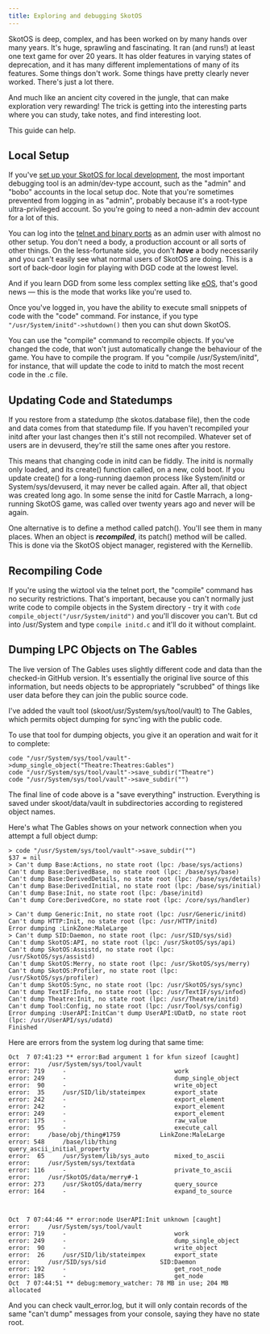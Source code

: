 ```yaml
---
title: Exploring and debugging SkotOS
---
```


SkotOS is deep, complex, and has been worked on by many hands over many years. It's huge, sprawling and fascinating. It ran (and runs!) at least one text game for over 20 years. It has older features in varying states of deprecation, and it has many different implementations of many of its features. Some things don't work. Some things have pretty clearly never worked. There's just a lot there.

And much like an ancient city covered in the jungle, that can make exploration very rewarding! The trick is getting into the interesting parts where you can study, take notes, and find interesting loot.

This guide can help.

## Local Setup

If you've [set up your SkotOS for local development](setup.md), the most important debugging tool is an admin/dev-type account, such as the "admin" and "bobo" accounts in the local setup doc. Note that you're sometimes prevented from logging in as "admin", probably because it's a root-type ultra-privileged account. So you're going to need a non-admin dev account for a lot of this.

You can log into the [telnet and binary ports](SkotOS_Ports.md) as an admin user with almost no other setup. You don't need a body, a production account or all sorts of other things. On the less-fortunate side, you don't ***have*** a body necessarily and you can't easily see what normal users of SkotOS are doing. This is a sort of back-door login for playing with DGD code at the lowest level.

And if you learn DGD from some less complex setting like [eOS](https://github.com/ChatTheatre/eOS), that's good news &mdash; this is the mode that works like you're used to.

Once you've logged in, you have the ability to execute small snippets of code with the "code" command. For instance, if you type `"/usr/System/initd"->shutdown()` then you can shut down SkotOS.

You can use the "compile" command to recompile objects. If you've changed the code, that won't just automatically change the behaviour of the game. You have to compile the program. If you "compile /usr/System/initd", for instance, that will update the code to initd to match the most recent code in the .c file.

## Updating Code and Statedumps

If you restore from a statedump (the skotos.database file), then the code and data comes from that statedump file. If you haven't recompiled your initd after your last changes then it's still not recompiled. Whatever set of users are in devuserd, they're still the same ones after you restore.

This means that changing code in initd can be fiddly. The initd is normally only loaded, and its create() function called, on a new, cold boot. If you update create() for a long-running daemon process like System/initd or System/sys/devuserd, it may never be called again. After all, that object was created long ago. In some sense the initd for Castle Marrach, a long-running SkotOS game, was called over twenty years ago and never will be again.

One alternative is to define a method called patch(). You'll see them in many places. When an object is ***recompiled***, its patch() method will be called. This is done via the SkotOS object manager, registered with the Kernellib.

## Recompiling Code

If you're using the wiztool via the telnet port, the "compile" command has no security restrictions. That's important, because you can't normally just write code to compile objects in the System directory - try it with `code compile_object("/usr/System/initd")` and you'll discover you can't. But cd into /usr/System and type `compile initd.c` and it'll do it without complaint.

## Dumping LPC Objects on The Gables

The live version of The Gables uses slightly different code and data than the checked-in GitHub version. It's essentially the original live source of this information, but needs objects to be appropriately "scrubbed" of things like user data before they can join the public source code.

I've added the vault tool (skoot/usr/System/sys/tool/vault) to The Gables, which permits object dumping for sync'ing with the public code.

To use that tool for dumping objects, you give it an operation and wait for it to complete:

```
code "/usr/System/sys/tool/vault"->dump_single_object("Theatre:Theatres:Gables")
code "/usr/System/sys/tool/vault"->save_subdir("Theatre")
code "/usr/System/sys/tool/vault"->save_subdir("")
```

The final line of code above is a "save everything" instruction. Everything is saved under skoot/data/vault in subdirectories according to registered object names.

Here's what The Gables shows on your network connection when you attempt a full object dump:

```
> code "/usr/System/sys/tool/vault"->save_subdir("")
$37 = nil
> Can't dump Base:Actions, no state root (lpc: /base/sys/actions)
Can't dump Base:DerivedBase, no state root (lpc: /base/sys/base)
Can't dump Base:DerivedDetails, no state root (lpc: /base/sys/details)
Can't dump Base:DerivedInitial, no state root (lpc: /base/sys/initial)
Can't dump Base:Init, no state root (lpc: /base/initd)
Can't dump Core:DerivedCore, no state root (lpc: /core/sys/handler)

> Can't dump Generic:Init, no state root (lpc: /usr/Generic/initd)
Can't dump HTTP:Init, no state root (lpc: /usr/HTTP/initd)
Error dumping :LinkZone:MaleLarge
> Can't dump SID:Daemon, no state root (lpc: /usr/SID/sys/sid)
Can't dump SkotOS:API, no state root (lpc: /usr/SkotOS/sys/api)
Can't dump SkotOS:Assistd, no state root (lpc: /usr/SkotOS/sys/assistd)
Can't dump SkotOS:Merry, no state root (lpc: /usr/SkotOS/sys/merry)
Can't dump SkotOS:Profiler, no state root (lpc: /usr/SkotOS/sys/profiler)
Can't dump SkotOS:Sync, no state root (lpc: /usr/SkotOS/sys/sync)
Can't dump TextIF:Info, no state root (lpc: /usr/TextIF/sys/infod)
Can't dump Theatre:Init, no state root (lpc: /usr/Theatre/initd)
Can't dump Tool:Config, no state root (lpc: /usr/Tool/sys/config)
Error dumping :UserAPI:InitCan't dump UserAPI:UDatD, no state root (lpc: /usr/UserAPI/sys/udatd)
Finished
```

Here are errors from the system log during that same time:

```
Oct  7 07:41:23 ** error:Bad argument 1 for kfun sizeof [caught]
error:     /usr/System/sys/tool/vault
error: 719     -                              work
error: 249     -                              dump_single_object
error:  90     -                              write_object
error:  35     /usr/SID/lib/stateimpex        export_state
error: 242     -                              export_element
error: 242     -                              export_element
error: 249     -                              export_element
error: 175     -                              raw_value
error:  95     -                              execute_call
error:     /base/obj/thing#1759           LinkZone:MaleLarge
error: 548     /base/lib/thing                query_ascii_initial_property
error:  65     /usr/System/lib/sys_auto       mixed_to_ascii
error:     /usr/System/sys/textdata
error: 116     -                              private_to_ascii
error:     /usr/SkotOS/data/merry#-1
error: 273     /usr/SkotOS/data/merry         query_source
error: 164     -                              expand_to_source



Oct  7 07:44:46 ** error:node UserAPI:Init unknown [caught]
error:     /usr/System/sys/tool/vault
error: 719     -                              work
error: 249     -                              dump_single_object
error:  90     -                              write_object
error:  26     /usr/SID/lib/stateimpex        export_state
error:     /usr/SID/sys/sid               SID:Daemon
error: 192     -                              get_root_node
error: 185     -                              get_node
Oct  7 07:44:51 ** debug:memory_watcher: 78 MB in use; 204 MB allocated
```

And you can check vault_error.log, but it will only contain records of the same "can't dump" messages from your console, saying they have no state root.
